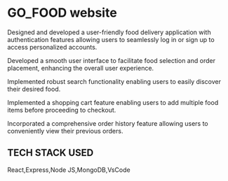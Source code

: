# GO_FOOD website
Designed and developed a user-friendly food delivery application with authentication features allowing users to seamlessly log in or sign up to access personalized accounts.

Developed a smooth user interface to facilitate food selection and order placement, enhancing the overall user experience.

 Implemented robust search functionality enabling users to easily discover their desired food.
 
 Implemented a shopping cart feature enabling users to add multiple food items before proceeding to checkout.

  Incorporated a comprehensive order history feature allowing users to conveniently view their previous orders.

  ## TECH STACK USED
  React,Express,Node JS,MongoDB,VsCode

